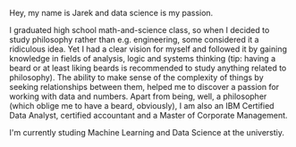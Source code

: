 Hey, my name is Jarek and data science is my passion.

I graduated high school math-and-science class, so when I decided to study philosophy rather than e.g. engineering, some considered it a ridiculous idea. Yet I had a clear vision for myself and followed it by gaining knowledge in fields of analysis, logic and systems thinking (tip: having a beard or at least liking beards is recommended to study anything related to philosophy). The ability to make sense of the complexity of things by seeking relationships between them, helped me to discover a passion for working with data and numbers. Apart from being, well, a philosopher (which oblige me to have a beard, obviously), I am also an IBM Certified Data Analyst, certified accountant and a Master of Corporate Management. 

I'm currently studing Machine Learning and Data Science at the universtiy.


<!---
jarsonX/jarsonX is a ✨ special ✨ repository because its `README.md` (this file) appears on your GitHub profile.
You can click the Preview link to take a look at your changes.
--->
